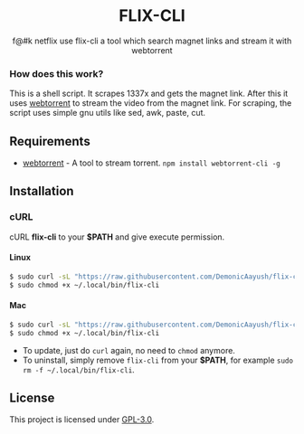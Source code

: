 <h1 align="center">FLIX-CLI</h1>
<p align="center">f@#k netflix use flix-cli a tool which search magnet links and stream it with webtorrent</p>

### How does this work?

This is a shell script. It scrapes 1337x and gets the magnet link.
After this it uses [webtorrent](https://webtorrent.io/) to stream the video from the magnet link.
For scraping, the script uses simple gnu utils like sed, awk, paste, cut.

## Requirements

* [webtorrent](https://webtorrent.io/) - A tool to stream torrent. `npm install webtorrent-cli -g`

## Installation

### cURL
cURL **flix-cli** to your **$PATH** and give execute permission.

#### Linux

```sh
$ sudo curl -sL "https://raw.githubusercontent.com/DemonicAayush/flix-cli/master/flix-cli" -o ~/.local/bin/flix-cli
$ sudo chmod +x ~/.local/bin/flix-cli 
```
#### Mac

```sh
$ sudo curl -sL "https://raw.githubusercontent.com/DemonicAayush/flix-cli/master/flix-cli-mac" -o ~/.local/bin/flix-cli
$ sudo chmod +x ~/.local/bin/flix-cli
```

- To update, just do `curl` again, no need to `chmod` anymore.
- To uninstall, simply remove `flix-cli` from your **$PATH**, for example `sudo rm -f ~/.local/bin/flix-cli`.

## License
This project is licensed under [GPL-3.0](https://raw.githubusercontent.com/Illumina/licenses/master/gpl-3.0.txt).

